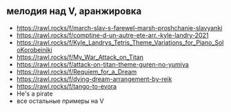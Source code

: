 ## мелодия над V, аранжировка

- https://rawl.rocks/f/march-slav-s-farewel-marsh-proshchanie-slavyanki
- https://rawl.rocks/f/comptine-d-un-autre-ete-arr.-kyle-landry-2021
- https://rawl.rocks/f/Kyle_Landrys_Tetris_Theme_Variations_for_Piano_SoloKorobeiniki
- https://rawl.rocks/f/My_War_Attack_on_Titan
- https://rawl.rocks/f/attack-on-titan-theme-guren-no-yumiya
- https://rawl.rocks/f/Requiem_for_a_Dream
- https://rawl.rocks/f/dying-dream-arrangement-by-reik
- https://rawl.rocks/f/tango-to-evora
- He's a pirate
- все остальные примеры на V
